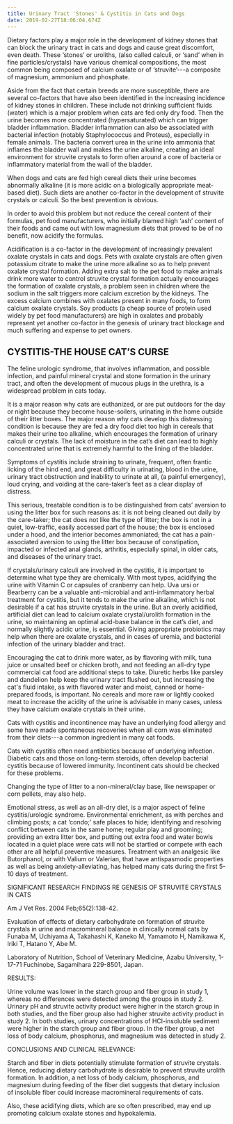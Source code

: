 ```yaml
---
title: Urinary Tract 'Stones' & Cystitis in Cats and Dogs
date: 2019-02-27T18:06:04.674Z
---
```

Dietary factors play a major role in the development of kidney stones that can block the urinary tract in cats and dogs and cause great discomfort, even death. These ‘stones’ or uroliths, (also called calculi, or ‘sand’ when in fine particles/crystals) have various chemical compositions, the most common being composed of calcium oxalate or of ‘struvite’---a composite of magnesium, ammonium and phosphate.

Aside from the fact that certain breeds are more susceptible, there are several co-factors that have also been identified in the increasing incidence of kidney stones in children. These include not drinking sufficient fluids (water) which is a major problem when cats are fed only dry food. Then the urine becomes more concentrated (hypersaturated) which can trigger bladder inflammation. Bladder inflammation can also be associated with bacterial infection (notably Staphylococcus and Proteus), especially in female animals. The bacteria convert urea in the urine into ammonia that inflames the bladder wall and makes the urine alkaline, creating an ideal environment for struvite crystals to form often around a core of bacteria or inflammatory material from the wall of the bladder.

When dogs and cats are fed high cereal diets their urine becomes abnormally alkaline (it is more acidic on a biologically appropriate meat-based diet). Such diets are another co-factor in the development of struvite crystals or calculi. So the best prevention is obvious.

 In order to avoid this problem but not reduce the cereal content of their formulas, pet food manufacturers, who initially blamed high ‘ash’ content of their foods and came out with low magnesium diets that proved to be of no benefit, now acidify the formulas.

Acidification is a co-factor in the development of increasingly prevalent oxalate crystals in cats and dogs. Pets with oxalate crystals are often given potassium citrate to make the urine more alkaline so as to help prevent oxalate crystal formation. Adding extra salt to the pet food to make animals drink more water to control struvite crystal formation actually encourages the formation of oxalate crystals, a problem seen in children where the sodium in the salt triggers more calcium excretion by the kidneys. The excess calcium combines with oxalates present in many foods, to form calcium oxalate crystals. Soy products (a cheap source of protein used widely by pet food manufacturers) are high in oxalates and probably represent yet another co-factor in the genesis of urinary tract blockage and much suffering and expense to pet owners.

## CYSTITIS-THE HOUSE CAT’S CURSE

 The feline urologic syndrome, that involves inflammation, and possible infection, and painful mineral crystal and stone formation in the urinary tract, and often the development of mucous plugs in the urethra, is a widespread problem in cats today.

 It is a major reason why cats are euthanized, or are put outdoors for the day or night because they become house-soilers, urinating in the home outside of their litter boxes. The major reason why cats develop this distressing condition is because they are fed a dry food diet too high in cereals that makes their urine too alkaline, which encourages the formation of urinary calculi or crystals. The lack of moisture in the cat’s diet can lead to highly concentrated urine that is extremely harmful to the lining of the bladder.

Symptoms of cystitis include straining to urinate, frequent, often frantic licking of the hind end, and great difficulty in urinating, blood in the urine, urinary tract obstruction and inability to urinate at all, (a painful emergency), loud crying, and voiding at the care-taker’s feet as a clear display of distress.

This serious, treatable condition is to be distinguished from cats’ aversion to using the litter box for such reasons as: it is not being cleaned out daily by the care-taker; the cat does not like the type of litter; the box is not in a quiet, low-traffic, easily accessed part of the house; the box is enclosed under a hood, and the interior becomes ammoniated; the cat has a pain-associated aversion to using the litter box because of constipation, impacted or infected anal glands, arthritis, especially spinal, in older cats, and diseases of the urinary tract.

If crystals/urinary calculi are involved in the cystitis, it is important to determine what type they are chemically. With most types, acidifying the urine with Vitamin C or capsules of cranberry can help. Uva ursi or Bearberry can be a valuable anti-microbial and anti-inflammatory herbal treatment for cystitis, but it tends to make the urine alkaline, which is not desirable if a cat has struvite crystals in the urine. But an overly acidified, artificial diet can lead to calcium oxalate crystal/urolith formation in the urine, so maintaining an optimal acid-base balance in the cat’s diet, and normally slightly acidic urine, is essential. Giving appropriate probiotics may help when there are oxalate crystals, and in cases of uremia, and bacterial infection of the urinary bladder and tract.

 Encouraging the cat to drink more water, as by flavoring with milk, tuna juice or unsalted beef or chicken broth, and not feeding an all-dry type commercial cat food are additional steps to take. Diuretic herbs like parsley and dandelion help keep the urinary tract flushed out, but increasing the cat's fluid intake, as with flavored water and moist, canned or home-prepared foods, is important. No cereals and more raw or lightly cooked meat to increase the acidity of the urine is advisable in many cases, unless they have calcium oxalate crystals in their urine.

Cats with cystitis and incontinence may have an underlying food allergy and some have made spontaneous recoveries when all corn was eliminated from their diets---a common ingredient in many cat foods.

Cats with cystitis often need antibiotics because of underlying infection. Diabetic cats and those on long-term steroids, often develop bacterial cystitis because of lowered immunity.  Incontinent cats should be checked for these problems.

 Changing the type of litter to a non-mineral/clay base, like newspaper or corn pellets, may also help.

Emotional stress, as well as an all-dry diet, is a major aspect of feline cystitis/urologic syndrome. Environmental enrichment, as with perches and climbing posts; a cat ‘condo;’ safe places to hide; identifying and resolving conflict between cats in the same home; regular play and grooming; providing an extra litter box, and putting out extra food and water bowls located in a quiet place were cats will not be startled or compete with each other are all helpful preventive measures.  Treatment with an analgesic like Butorphanol, or with Valium or Valerian, that have antispasmodic properties as well as being anxiety-alleviating, has helped many cats during the first 5-10 days of treatment.

SIGNIFICANT RESEARCH FINDINGS RE GENESIS OF STRUVITE CRYSTALS IN CATS

Am J Vet Res. 2004 Feb;65(2):138-42.

Evaluation of effects of dietary carbohydrate on formation of struvite crystals in urine and macromineral balance in clinically normal cats by Funaba M, Uchiyama A, Takahashi K, Kaneko M, Yamamoto H, Namikawa K, Iriki T, Hatano Y, Abe M.

Laboratory of Nutrition, School of Veterinary Medicine, Azabu University, 1-17-71 Fuchinobe, Sagamihara 229-8501, Japan.

RESULTS:

Urine volume was lower in the starch group and fiber group in study 1, whereas no differences were detected among the groups in study 2. Urinary pH and struvite activity product were higher in the starch group in both studies, and the fiber group also had higher struvite activity product in study 2. In both studies, urinary concentrations of HCl-insoluble sediment were higher in the starch group and fiber group. In the fiber group, a net loss of body calcium, phosphorus, and magnesium was detected in study 2.

CONCLUSIONS AND CLINICAL RELEVANCE:

Starch and fiber in diets potentially stimulate formation of struvite crystals. Hence, reducing dietary carbohydrate is desirable to prevent struvite urolith formation. In addition, a net loss of body calcium, phosphorus, and magnesium during feeding of the fiber diet suggests that dietary inclusion of insoluble fiber could increase macromineral requirements of cats.

Also, these acidifying diets, which are so often prescribed, may end up promoting calcium oxalate stones and hypokalemia.
